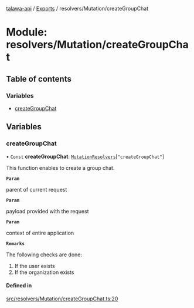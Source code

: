 [talawa-api](../README.md) / [Exports](../modules.md) / resolvers/Mutation/createGroupChat

# Module: resolvers/Mutation/createGroupChat

## Table of contents

### Variables

- [createGroupChat](resolvers_Mutation_createGroupChat.md#creategroupchat)

## Variables

### createGroupChat

• `Const` **createGroupChat**: [`MutationResolvers`](types_generatedGraphQLTypes.md#mutationresolvers)[``"createGroupChat"``]

This function enables to create a group chat.

**`Param`**

parent of current request

**`Param`**

payload provided with the request

**`Param`**

context of entire application

**`Remarks`**

The following checks are done:
1. If the user exists
2. If the organization exists

#### Defined in

[src/resolvers/Mutation/createGroupChat.ts:20](https://github.com/PalisadoesFoundation/talawa-api/blob/e5f7a9d/src/resolvers/Mutation/createGroupChat.ts#L20)
